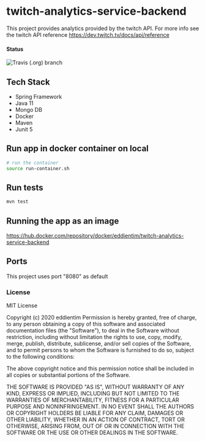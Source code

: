 # twitch-analytics-service-backend
This project provides analytics provided by the twitch API. For more info see the twitch API reference https://dev.twitch.tv/docs/api/reference 

#### Status

![Travis (.org) branch](https://img.shields.io/travis/eddientim/twitch-analytics-service-backend/feat/setup-docker-and-endpoint)

## Tech Stack 
- Spring Framework
- Java 11
- Mongo DB
- Docker
- Maven
- Junit 5

## Run app in docker container on local
```bash
# run the container
source run-container.sh
```

## Run tests
```bash
mvn test
```
## Running the app as an image
https://hub.docker.com/repository/docker/eddientim/twitch-analytics-service-backend

## Ports
This project uses port "8080" as default

### License
MIT License

Copyright (c) 2020 eddientim
Permission is hereby granted, free of charge, to any person obtaining a copy of this software and associated documentation files (the "Software"), to deal in the Software without restriction, including without limitation the rights to use, copy, modify, merge, publish, distribute, sublicense, and/or sell copies of the Software, and to permit persons to whom the Software is furnished to do so, subject to the following conditions:

The above copyright notice and this permission notice shall be included in all copies or substantial portions of the Software.

THE SOFTWARE IS PROVIDED "AS IS", WITHOUT WARRANTY OF ANY KIND, EXPRESS OR IMPLIED, INCLUDING BUT NOT LIMITED TO THE WARRANTIES OF MERCHANTABILITY, FITNESS FOR A PARTICULAR PURPOSE AND NONINFRINGEMENT. IN NO EVENT SHALL THE AUTHORS OR COPYRIGHT HOLDERS BE LIABLE FOR ANY CLAIM, DAMAGES OR OTHER LIABILITY, WHETHER IN AN ACTION OF CONTRACT, TORT OR OTHERWISE, ARISING FROM, OUT OF OR IN CONNECTION WITH THE SOFTWARE OR THE USE OR OTHER DEALINGS IN THE SOFTWARE.
